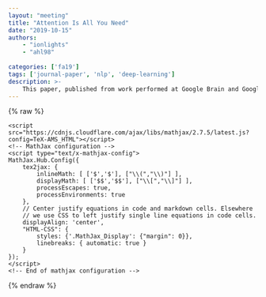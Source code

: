 ```yaml
---
layout: "meeting"
title: "Attention Is All You Need"
date: "2019-10-15"
authors:
    - "ionlights"
    - "ahl98"
    
categories: ['fa19']
tags: ['journal-paper', 'nlp', 'deep-learning']
description: >-
    This paper, published from work performed at Google Brain and Google Research, proposes a new network architecture for tackling machine translation problems (among other ML transduction problems). This new approach simplifies the classic approach to translation while also achieving better performance. Accompanying the  paper is a Jupyter notebook created at Harvard to add annotations to the original  article while also supplying code mentioned in the work. This paper is most similar to the kinds of articles you can expect to be reading when doing original research.
---
```

{% raw %}  <script src="https://cdnjs.cloudflare.com/ajax/libs/require.js/2.1.10/require.min.js"></script>
  <script src="https://cdnjs.cloudflare.com/ajax/libs/jquery/2.0.3/jquery.min.js"></script>

  

  <!-- Load mathjax -->
    <script src="https://cdnjs.cloudflare.com/ajax/libs/mathjax/2.7.5/latest.js?config=TeX-AMS_HTML"></script>
    <!-- MathJax configuration -->
    <script type="text/x-mathjax-config">
    MathJax.Hub.Config({
        tex2jax: {
            inlineMath: [ ['$','$'], ["\\(","\\)"] ],
            displayMath: [ ['$$','$$'], ["\\[","\\]"] ],
            processEscapes: true,
            processEnvironments: true
        },
        // Center justify equations in code and markdown cells. Elsewhere
        // we use CSS to left justify single line equations in code cells.
        displayAlign: 'center',
        "HTML-CSS": {
            styles: {'.MathJax_Display': {"margin": 0}},
            linebreaks: { automatic: true }
        }
    });
    </script>
    <!-- End of mathjax configuration -->
  
 


{% endraw %}